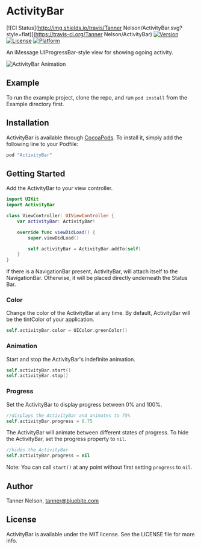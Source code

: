 # ActivityBar

[![CI Status](http://img.shields.io/travis/Tanner Nelson/ActivityBar.svg?style=flat)](https://travis-ci.org/Tanner Nelson/ActivityBar)
[![Version](https://img.shields.io/cocoapods/v/ActivityBar.svg?style=flat)](http://cocoapods.org/pods/ActivityBar)
[![License](https://img.shields.io/cocoapods/l/ActivityBar.svg?style=flat)](http://cocoapods.org/pods/ActivityBar)
[![Platform](https://img.shields.io/cocoapods/p/ActivityBar.svg?style=flat)](http://cocoapods.org/pods/ActivityBar)

An iMessage UIProgressBar-style view for showing ogoing activity.

![ActivityBar Animation](http://tanner.xyz/activity-bar/activity-bar.gif)

## Example

To run the example project, clone the repo, and run `pod install` from the Example directory first.

## Installation

ActivityBar is available through [CocoaPods](http://cocoapods.org). To install
it, simply add the following line to your Podfile:

```ruby
pod "ActivityBar"
```

## Getting Started

Add the ActivityBar to your view controller.

```swift
import UIKit
import ActivityBar

class ViewController: UIViewController {
    var activityBar: ActivityBar!

    override func viewDidLoad() {
        super.viewDidLoad()

        self.activityBar = ActivityBar.addTo(self)
    }
}
```

If there is a NavigationBar present, ActivityBar, will attach itself to the NavigationBar.
Otherwise, it will be placed directly underneath the Status Bar.

### Color

Change the color of the ActivityBar at any time.
By default, ActivityBar will be the tintColor of your application.

```swift
self.activityBar.color = UIColor.greenColor()
```

### Animation
Start and stop the ActivityBar's indefinite animation.

```swift
self.activityBar.start()
self.activityBar.stop()
```

### Progress
Set the ActivityBar to display progress between 0% and 100%. 

```swift
//displays the ActivityBar and animates to 75%
self.activityBar.progress = 0.75
```

The ActivityBar will animate between different states of progress. To hide the ActivityBar, set the progress property to `nil`. 

```swift
//hides the ActivityBar
self.activityBar.progress = nil
```

Note: You can call `start()` at any point without first setting `progress` to `nil`.

## Author

Tanner Nelson, tanner@bluebite.com

## License

ActivityBar is available under the MIT license. See the LICENSE file for more info.
